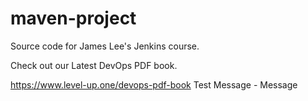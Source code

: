 # maven-project
Source code for James Lee's Jenkins course.

Check out our Latest DevOps PDF book.

https://www.level-up.one/devops-pdf-book
Test Message - Message
